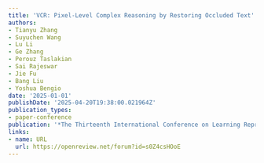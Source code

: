 ```yaml
---
title: 'VCR: Pixel-Level Complex Reasoning by Restoring Occluded Text'
authors:
- Tianyu Zhang
- Suyuchen Wang
- Lu Li
- Ge Zhang
- Perouz Taslakian
- Sai Rajeswar
- Jie Fu
- Bang Liu
- Yoshua Bengio
date: '2025-01-01'
publishDate: '2025-04-20T19:38:00.021964Z'
publication_types:
- paper-conference
publication: '*The Thirteenth International Conference on Learning Representations*'
links:
- name: URL
  url: https://openreview.net/forum?id=s0Z4csHOoE
---
```


